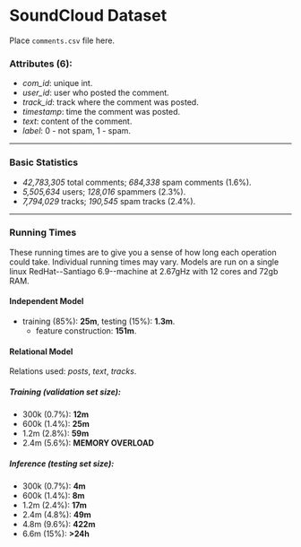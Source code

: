 SoundCloud Dataset
===

Place `comments.csv` file here.

### Attributes (6): ###

* *com_id*: unique int.
* *user_id*: user who posted the comment.
* *track_id*: track where the comment was posted.
* *timestamp*: time the comment was posted.
* *text*: content of the comment.
* *label*: 0 - not spam, 1 - spam.

---

### Basic Statistics ###

* *42,783,305* total comments; *684,338* spam comments (1.6%).
* *5,505,634* users; *128,016* spammers (2.3%).
* *7,794,029* tracks; *190,545* spam tracks (2.4%).

---

### Running Times ###

These running times are to give you a sense of how long each operation could take. Individual running times may vary. Models are run on a single linux RedHat--Santiago 6.9--machine at 2.67gHz with 12 cores and 72gb RAM.

#### Independent Model ####

- training (85%): **25m**, testing (15%): **1.3m**.
	* feature construction: **151m**.

#### Relational Model ####

Relations used: *posts*, *text*, *tracks*.

##### Training (validation set size): #####
- 300k (0.7%): **12m**
- 600k (1.4%): **25m**
- 1.2m (2.8%): **59m**
- 2.4m (5.6%): **MEMORY OVERLOAD**

##### Inference (testing set size): ######
- 300k (0.7%): **4m**
- 600k (1.4%): **8m**
- 1.2m (2.4%): **17m**
- 2.4m (4.8%): **49m**
- 4.8m (9.6%): **422m**
- 6.6m (15%): **>24h**